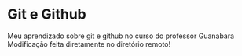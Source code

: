 # Git e Github
 Meu aprendizado sobre git e github no curso do professor Guanabara </br>
 Modificação feita diretamente no diretório remoto!
